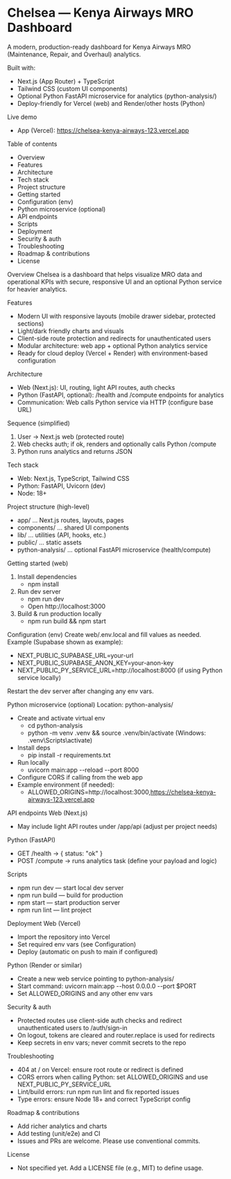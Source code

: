 # Chelsea — Kenya Airways MRO Dashboard

A modern, production-ready dashboard for Kenya Airways MRO (Maintenance, Repair, and Overhaul) analytics.

Built with:
- Next.js (App Router) + TypeScript
- Tailwind CSS (custom UI components)
- Optional Python FastAPI microservice for analytics (python-analysis/)
- Deploy-friendly for Vercel (web) and Render/other hosts (Python)

Live demo
- App (Vercel): https://chelsea-kenya-airways-123.vercel.app

Table of contents
- Overview
- Features
- Architecture
- Tech stack
- Project structure
- Getting started
- Configuration (env)
- Python microservice (optional)
- API endpoints
- Scripts
- Deployment
- Security & auth
- Troubleshooting
- Roadmap & contributions
- License

Overview
Chelsea is a dashboard that helps visualize MRO data and operational KPIs with secure, responsive UI and an optional Python service for heavier analytics.

Features
- Modern UI with responsive layouts (mobile drawer sidebar, protected sections)
- Light/dark friendly charts and visuals
- Client-side route protection and redirects for unauthenticated users
- Modular architecture: web app + optional Python analytics service
- Ready for cloud deploy (Vercel + Render) with environment-based configuration

Architecture
- Web (Next.js): UI, routing, light API routes, auth checks
- Python (FastAPI, optional): /health and /compute endpoints for analytics
- Communication: Web calls Python service via HTTP (configure base URL)

Sequence (simplified)
1) User -> Next.js web (protected route)
2) Web checks auth; if ok, renders and optionally calls Python /compute
3) Python runs analytics and returns JSON

Tech stack
- Web: Next.js, TypeScript, Tailwind CSS
- Python: FastAPI, Uvicorn (dev)
- Node: 18+

Project structure (high-level)
- app/ … Next.js routes, layouts, pages
- components/ … shared UI components
- lib/ … utilities (API, hooks, etc.)
- public/ … static assets
- python-analysis/ … optional FastAPI microservice (health/compute)

Getting started (web)
1) Install dependencies
   - npm install
2) Run dev server
   - npm run dev
   - Open http://localhost:3000
3) Build & run production locally
   - npm run build && npm start

Configuration (env)
Create web/.env.local and fill values as needed. Example (Supabase shown as example):
- NEXT_PUBLIC_SUPABASE_URL=your-url
- NEXT_PUBLIC_SUPABASE_ANON_KEY=your-anon-key
- NEXT_PUBLIC_PY_SERVICE_URL=http://localhost:8000 (if using Python service locally)

Restart the dev server after changing any env vars.

Python microservice (optional)
Location: python-analysis/
- Create and activate virtual env
  - cd python-analysis
  - python -m venv .venv && source .venv/bin/activate (Windows: .venv\\Scripts\\activate)
- Install deps
  - pip install -r requirements.txt
- Run locally
  - uvicorn main:app --reload --port 8000
- Configure CORS if calling from the web app
- Example environment (if needed):
  - ALLOWED_ORIGINS=http://localhost:3000,https://chelsea-kenya-airways-123.vercel.app

API endpoints
Web (Next.js)
- May include light API routes under /app/api (adjust per project needs)

Python (FastAPI)
- GET /health -> { status: "ok" }
- POST /compute -> runs analytics task (define your payload and logic)

Scripts
- npm run dev — start local dev server
- npm run build — build for production
- npm start — start production server
- npm run lint — lint project

Deployment
Web (Vercel)
- Import the repository into Vercel
- Set required env vars (see Configuration)
- Deploy (automatic on push to main if configured)

Python (Render or similar)
- Create a new web service pointing to python-analysis/
- Start command: uvicorn main:app --host 0.0.0.0 --port $PORT
- Set ALLOWED_ORIGINS and any other env vars

Security & auth
- Protected routes use client-side auth checks and redirect unauthenticated users to /auth/sign-in
- On logout, tokens are cleared and router.replace is used for redirects
- Keep secrets in env vars; never commit secrets to the repo

Troubleshooting
- 404 at / on Vercel: ensure root route or redirect is defined
- CORS errors when calling Python: set ALLOWED_ORIGINS and use NEXT_PUBLIC_PY_SERVICE_URL
- Lint/build errors: run npm run lint and fix reported issues
- Type errors: ensure Node 18+ and correct TypeScript config

Roadmap & contributions
- Add richer analytics and charts
- Add testing (unit/e2e) and CI
- Issues and PRs are welcome. Please use conventional commits.

License
- Not specified yet. Add a LICENSE file (e.g., MIT) to define usage.
